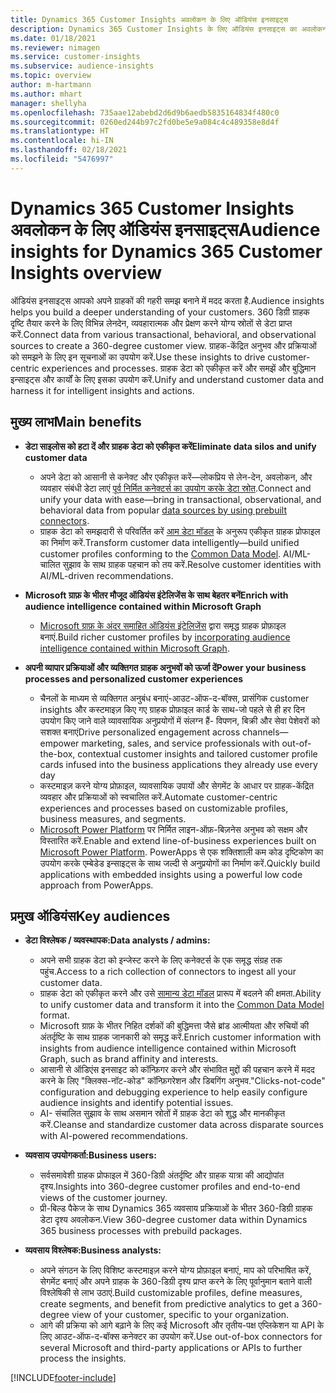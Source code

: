 ```yaml
---
title: Dynamics 365 Customer Insights अवलोकन के लिए ऑडियंस इनसाइट्स
description: Dynamics 365 Customer Insights के लिए ऑडियंस इनसाइट्स का अवलोकन.
ms.date: 01/18/2021
ms.reviewer: nimagen
ms.service: customer-insights
ms.subservice: audience-insights
ms.topic: overview
author: m-hartmann
ms.author: mhart
manager: shellyha
ms.openlocfilehash: 735aae12abebd2d6d9b6aedb5835164834f480c0
ms.sourcegitcommit: 0260ed244b97c2fd0be5e9a084c4c489358e8d4f
ms.translationtype: HT
ms.contentlocale: hi-IN
ms.lasthandoff: 02/18/2021
ms.locfileid: "5476997"
---
```

# <a name="audience-insights-for-dynamics-365-customer-insights-overview"></a><span data-ttu-id="2d703-103">Dynamics 365 Customer Insights अवलोकन के लिए ऑडियंस इनसाइट्स</span><span class="sxs-lookup"><span data-stu-id="2d703-103">Audience insights for Dynamics 365 Customer Insights overview</span></span>

<span data-ttu-id="2d703-104">ऑडियंस इनसाइट्स आपको अपने ग्राहकों की गहरी समझ बनाने में मदद करता है.</span><span class="sxs-lookup"><span data-stu-id="2d703-104">Audience insights helps you build a deeper understanding of your customers.</span></span> <span data-ttu-id="2d703-105">360 डिग्री ग्राहक दृष्टि तैयार करने के लिए विभिन्न लेनदेन, व्यवहारात्मक और प्रेक्षण करने योग्य स्रोतों से डेटा प्राप्त करें.</span><span class="sxs-lookup"><span data-stu-id="2d703-105">Connect data from various transactional, behavioral, and observational sources to create a 360-degree customer view.</span></span> <span data-ttu-id="2d703-106">ग्राहक-केंद्रित अनुभव और प्रक्रियाओं को समझने के लिए इन सूचनाओं का उपयोग करें.</span><span class="sxs-lookup"><span data-stu-id="2d703-106">Use these insights to drive customer-centric experiences and processes.</span></span> <span data-ttu-id="2d703-107">ग्राहक डेटा को एकीकृत करें और समझें और बुद्धिमान इन्साइट्स और कार्यों के लिए इसका उपयोग करें.</span><span class="sxs-lookup"><span data-stu-id="2d703-107">Unify and understand customer data and harness it for intelligent insights and actions.</span></span>

## <a name="main-benefits"></a><span data-ttu-id="2d703-108">मुख्य लाभ</span><span class="sxs-lookup"><span data-stu-id="2d703-108">Main benefits</span></span> 

- <span data-ttu-id="2d703-109">**डेटा साइलोस को हटा दें और ग्राहक डेटा को एकीकृत करें**</span><span class="sxs-lookup"><span data-stu-id="2d703-109">**Eliminate data silos and unify customer data**</span></span>

  - <span data-ttu-id="2d703-110">अपने डेटा को आसानी से कनेक्ट और एकीकृत करें—लोकप्रिय से लेन-देन, अवलोकन, और व्यवहार संबंधी डेटा लाएं [पूर्व निर्मित कनेक्टर्स का उपयोग करके डेटा स्रोत](data-sources.md).</span><span class="sxs-lookup"><span data-stu-id="2d703-110">Connect and unify your data with ease—bring in transactional, observational, and behavioral data from popular [data sources by using prebuilt connectors](data-sources.md).</span></span>
  - <span data-ttu-id="2d703-111">ग्राहक डेटा को समझदारी से परिवर्तित करें [आम डेटा मॉडल](https://docs.microsoft.com/common-data-model/) के अनुरूप एकीकृत ग्राहक प्रोफाइल का निर्माण करें.</span><span class="sxs-lookup"><span data-stu-id="2d703-111">Transform customer data intelligently—build unified customer profiles conforming to the [Common Data Model](https://docs.microsoft.com/common-data-model/).</span></span> <span data-ttu-id="2d703-112">AI/ML-चालित सुझाव के साथ ग्राहक पहचान को तय करें.</span><span class="sxs-lookup"><span data-stu-id="2d703-112">Resolve customer identities with AI/ML-driven recommendations.</span></span>

- <span data-ttu-id="2d703-113">**Microsoft ग्राफ़ के भीतर मौजूद ऑडियंस इंटेलिजेंस के साथ बेहतर बनें**</span><span class="sxs-lookup"><span data-stu-id="2d703-113">**Enrich with audience intelligence contained within Microsoft Graph**</span></span>

  - <span data-ttu-id="2d703-114">[Microsoft ग्राफ़ के अंदर समाहित ऑडियंस इंटेलिजेंस](enrichment-microsoft-graph.md) द्वारा समृद्ध ग्राहक प्रोफ़ाइल बनाएं.</span><span class="sxs-lookup"><span data-stu-id="2d703-114">Build richer customer profiles by [incorporating audience intelligence contained within Microsoft Graph](enrichment-microsoft-graph.md).</span></span>  

- <span data-ttu-id="2d703-115">**अपनी व्यापार प्रक्रियाओं और व्यक्तिगत ग्राहक अनुभवों को ऊर्जा दें**</span><span class="sxs-lookup"><span data-stu-id="2d703-115">**Power your business processes and personalized customer experiences**</span></span>

  - <span data-ttu-id="2d703-116">चैनलों के माध्यम से व्यक्तिगत अनुबंध बनाएं-आउट-ऑफ-द-बॉक्स, प्रासंगिक customer insights और कस्टमाइज़ किए गए ग्राहक प्रोफ़ाइल कार्ड के साथ-जो पहले से ही हर दिन उपयोग किए जाने वाले व्यावसायिक अनुप्रयोगों में संलग्न हैं- विपणन, बिक्री और सेवा पेशेवरों को सशक्त बनाएं</span><span class="sxs-lookup"><span data-stu-id="2d703-116">Drive personalized engagement across channels—empower marketing, sales, and service professionals with out-of-the-box, contextual customer insights and tailored customer profile cards infused into the business applications they already use every day</span></span>
  - <span data-ttu-id="2d703-117">कस्टमाइज़ करने योग्य प्रोफ़ाइल, व्यावसायिक उपायों और सेगमेंट के आधार पर ग्राहक-केंद्रित व्यवहार और प्रक्रियाओं को स्वचालित करें.</span><span class="sxs-lookup"><span data-stu-id="2d703-117">Automate customer-centric experiences and processes based on customizable profiles, business measures, and segments.</span></span>
  - <span data-ttu-id="2d703-118">[Microsoft Power Platform](https://powerplatform.microsoft.com/) पर निर्मित लाइन-ऑफ़-बिज़नेस अनुभव को सक्षम और विस्तारित करें.</span><span class="sxs-lookup"><span data-stu-id="2d703-118">Enable and extend line-of-business experiences built on [Microsoft Power Platform](https://powerplatform.microsoft.com/).</span></span> <span data-ttu-id="2d703-119">PowerApps से एक शक्तिशाली कम कोड दृष्टिकोण का उपयोग करके एम्बेडेड इन्साइट्स के साथ जल्दी से अनुप्रयोगों का निर्माण करें.</span><span class="sxs-lookup"><span data-stu-id="2d703-119">Quickly build applications with embedded insights using a powerful low code approach from PowerApps.</span></span>  

## <a name="key-audiences"></a><span data-ttu-id="2d703-120">प्रमुख ऑडियंस</span><span class="sxs-lookup"><span data-stu-id="2d703-120">Key audiences</span></span>

- <span data-ttu-id="2d703-121">**डेटा विश्लेषक / व्यवस्थापक:**</span><span class="sxs-lookup"><span data-stu-id="2d703-121">**Data analysts / admins:**</span></span>

  - <span data-ttu-id="2d703-122">अपने सभी ग्राहक डेटा को इन्जेस्ट करने के लिए कनेक्टर्स के एक समृद्ध संग्रह तक पहुंच.</span><span class="sxs-lookup"><span data-stu-id="2d703-122">Access to a rich collection of connectors to ingest all your customer data.</span></span>
  - <span data-ttu-id="2d703-123">ग्राहक डेटा को एकीकृत करने और उसे [सामान्य डेटा मॉडल](https://docs.microsoft.com/common-data-model/) प्रारूप में बदलने की क्षमता.</span><span class="sxs-lookup"><span data-stu-id="2d703-123">Ability to unify customer data and transform it into the [Common Data Model](https://docs.microsoft.com/common-data-model/) format.</span></span>
  - <span data-ttu-id="2d703-124">Microsoft ग्राफ़ के भीतर निहित दर्शकों की बुद्धिमत्ता जैसे ब्रांड आत्मीयता और रुचियों की अंतर्दृष्टि के साथ ग्राहक जानकारी को समृद्ध करें.</span><span class="sxs-lookup"><span data-stu-id="2d703-124">Enrich customer information with insights from audience intelligence contained within Microsoft Graph, such as brand affinity and interests.</span></span>
  - <span data-ttu-id="2d703-125">आसानी से ऑडिएंस इनसाइट को कॉन्फ़िगर करने और संभावित मुद्दों की पहचान करने में मदद करने के लिए "क्लिक्स-नॉट-कोड" कॉन्फ़िगरेशन और डिबगिंग अनुभव.</span><span class="sxs-lookup"><span data-stu-id="2d703-125">"Clicks-not-code" configuration and debugging experience to help easily configure audience insights and identify potential issues.</span></span>
  - <span data-ttu-id="2d703-126">AI- संचालित सुझाव के साथ असमान स्रोतों में ग्राहक डेटा को शुद्ध और मानकीकृत करें.</span><span class="sxs-lookup"><span data-stu-id="2d703-126">Cleanse and standardize customer data across disparate sources with AI-powered recommendations.</span></span>  

- <span data-ttu-id="2d703-127">**व्यवसाय उपयोगकर्ता:**</span><span class="sxs-lookup"><span data-stu-id="2d703-127">**Business users:**</span></span>

  - <span data-ttu-id="2d703-128">सर्वसमावेशी ग्राहक प्रोफाइल में 360-डिग्री अंतर्दृष्टि और ग्राहक यात्रा की आद्योपांत दृश्य.</span><span class="sxs-lookup"><span data-stu-id="2d703-128">Insights into 360-degree customer profiles and end-to-end views of the customer journey.</span></span>
  - <span data-ttu-id="2d703-129">प्री-बिल्ड पैकेज के साथ Dynamics 365 व्यवसाय प्रक्रियाओं के भीतर 360-डिग्री ग्राहक डेटा दृश्य अवलोकन.</span><span class="sxs-lookup"><span data-stu-id="2d703-129">View 360-degree customer data within Dynamics 365 business processes with prebuild packages.</span></span>

- <span data-ttu-id="2d703-130">**व्यवसाय विश्लेषक:**</span><span class="sxs-lookup"><span data-stu-id="2d703-130">**Business analysts:**</span></span>

  - <span data-ttu-id="2d703-131">अपने संगठन के लिए विशिष्ट कस्टमाइज़ करने योग्य प्रोफ़ाइल बनाएं, माप को परिभाषित करें, सेगमेंट बनाएं और अपने ग्राहक के 360-डिग्री दृश्य प्राप्त करने के लिए पूर्वानुमान बताने वाली विश्लेषिकी से लाभ उठाएं.</span><span class="sxs-lookup"><span data-stu-id="2d703-131">Build customizable profiles, define measures, create segments, and benefit from predictive analytics to get a 360-degree view of your customer, specific to your organization.</span></span>  
  - <span data-ttu-id="2d703-132">आगे की प्रक्रिया को आगे बढ़ाने के लिए कई Microsoft और तृतीय-पक्ष एप्लिकेशन या API के लिए आउट-ऑफ-द-बॉक्स कनेक्टर का उपयोग करें.</span><span class="sxs-lookup"><span data-stu-id="2d703-132">Use out-of-box connectors for several Microsoft and third-party applications or APIs to further process the insights.</span></span>


[!INCLUDE[footer-include](../includes/footer-banner.md)]